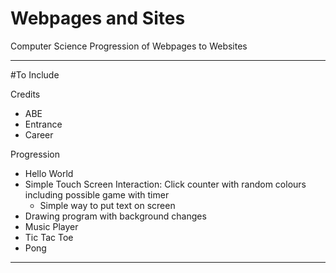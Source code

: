 # Webpages and Sites
Computer Science Progression of Webpages to Websites


---

#To Include

Credits
- ABE
- Entrance
- Career

Progression
- Hello World
- Simple Touch Screen Interaction: Click counter with random colours including possible game with timer
  - Simple way to put text on screen
- Drawing program with background changes
- Music Player
- Tic Tac Toe
- Pong

---
